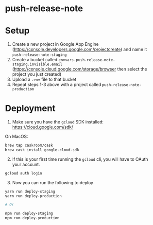 # push-release-note

# Setup

1. Create a new project in Google App Engine (https://console.developers.google.com/projectcreate) and name it `push-release-note-staging`
2. Create a bucket called `envvars.push-release-note-staging.invisible.email` (https://console.cloud.google.com/storage/browser then select the project you just created)
3. Upload a `.env` file to that bucket
4. Repeat steps 1-3 above with a project called `push-release-note-production`

# Deployment

1. Make sure you have the `gcloud` SDK installed: https://cloud.google.com/sdk/

On MacOS:
```bash
brew tap caskroom/cask
brew cask install google-cloud-sdk
```

2. If this is your first time running the `gcloud` cli, you will have to OAuth your account.

```bash
gcloud auth login
```

3. Now you can run the following to deploy

```bash
yarn run deploy-staging
yarn run deploy-production

# Or

npm run deploy-staging
npm run deploy-production

```
